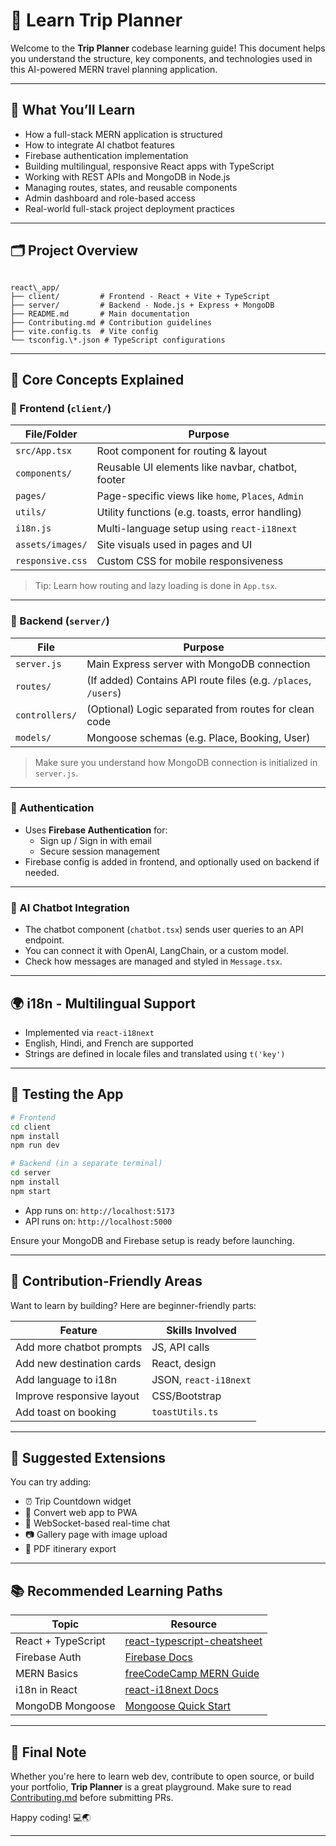 # 📘 Learn Trip Planner

Welcome to the **Trip Planner** codebase learning guide! This document helps you understand the structure, key components, and technologies used in this AI-powered MERN travel planning application.

---

## 🧠 What You’ll Learn

- How a full-stack MERN application is structured
- How to integrate AI chatbot features
- Firebase authentication implementation
- Building multilingual, responsive React apps with TypeScript
- Working with REST APIs and MongoDB in Node.js
- Managing routes, states, and reusable components
- Admin dashboard and role-based access
- Real-world full-stack project deployment practices

---

## 🗂️ Project Overview

```

react\_app/
├── client/         # Frontend - React + Vite + TypeScript
├── server/         # Backend - Node.js + Express + MongoDB
├── README.md       # Main documentation
├── Contributing.md # Contribution guidelines
├── vite.config.ts  # Vite config
└── tsconfig.\*.json # TypeScript configurations

````

---

## 🧩 Core Concepts Explained

### 🔹 Frontend (`client/`)

| File/Folder         | Purpose |
|---------------------|---------|
| `src/App.tsx`       | Root component for routing & layout |
| `components/`       | Reusable UI elements like navbar, chatbot, footer |
| `pages/`            | Page-specific views like `home`, `Places`, `Admin` |
| `utils/`            | Utility functions (e.g. toasts, error handling) |
| `i18n.js`           | Multi-language setup using `react-i18next` |
| `assets/images/`    | Site visuals used in pages and UI |
| `responsive.css`    | Custom CSS for mobile responsiveness |

> Tip: Learn how routing and lazy loading is done in `App.tsx`.

---

### 🔹 Backend (`server/`)

| File             | Purpose |
|------------------|---------|
| `server.js`      | Main Express server with MongoDB connection |
| `routes/`        | (If added) Contains API route files (e.g. `/places`, `/users`) |
| `controllers/`   | (Optional) Logic separated from routes for clean code |
| `models/`        | Mongoose schemas (e.g. Place, Booking, User) |

> Make sure you understand how MongoDB connection is initialized in `server.js`.

---

### 🔹 Authentication

- Uses **Firebase Authentication** for:
  - Sign up / Sign in with email
  - Secure session management
- Firebase config is added in frontend, and optionally used on backend if needed.

---

### 🔹 AI Chatbot Integration

- The chatbot component (`chatbot.tsx`) sends user queries to an API endpoint.
- You can connect it with OpenAI, LangChain, or a custom model.
- Check how messages are managed and styled in `Message.tsx`.

---

## 🌍 i18n - Multilingual Support

- Implemented via `react-i18next`
- English, Hindi, and French are supported
- Strings are defined in locale files and translated using `t('key')`

---

## 🧪 Testing the App

```bash
# Frontend
cd client
npm install
npm run dev

# Backend (in a separate terminal)
cd server
npm install
npm start
````

* App runs on: `http://localhost:5173`
* API runs on: `http://localhost:5000`

Ensure your MongoDB and Firebase setup is ready before launching.

---

## 📌 Contribution-Friendly Areas

Want to learn by building? Here are beginner-friendly parts:

| Feature                   | Skills Involved       |
| ------------------------- | --------------------- |
| Add more chatbot prompts  | JS, API calls         |
| Add new destination cards | React, design         |
| Add language to i18n      | JSON, `react-i18next` |
| Improve responsive layout | CSS/Bootstrap         |
| Add toast on booking      | `toastUtils.ts`       |

---

## 🔮 Suggested Extensions

You can try adding:

* ⏰ Trip Countdown widget
* 📱 Convert web app to PWA
* 💬 WebSocket-based real-time chat
* 📷 Gallery page with image upload
* 🧾 PDF itinerary export

---

## 📚 Recommended Learning Paths

| Topic              | Resource                                                                        |
| ------------------ | ------------------------------------------------------------------------------- |
| React + TypeScript | [react-typescript-cheatsheet](https://react-typescript-cheatsheet.netlify.app/) |
| Firebase Auth      | [Firebase Docs](https://firebase.google.com/docs/auth)                          |
| MERN Basics        | [freeCodeCamp MERN Guide](https://www.freecodecamp.org/news/mern-stack-guide/)  |
| i18n in React      | [react-i18next Docs](https://react.i18next.com/)                                |
| MongoDB Mongoose   | [Mongoose Quick Start](https://mongoosejs.com/docs/index.html)                  |

---

## 🙌 Final Note

Whether you're here to learn web dev, contribute to open source, or build your portfolio, **Trip Planner** is a great playground. Make sure to read [Contributing.md](./Contributing.md) before submitting PRs.

Happy coding! 💻🌏

--- 
